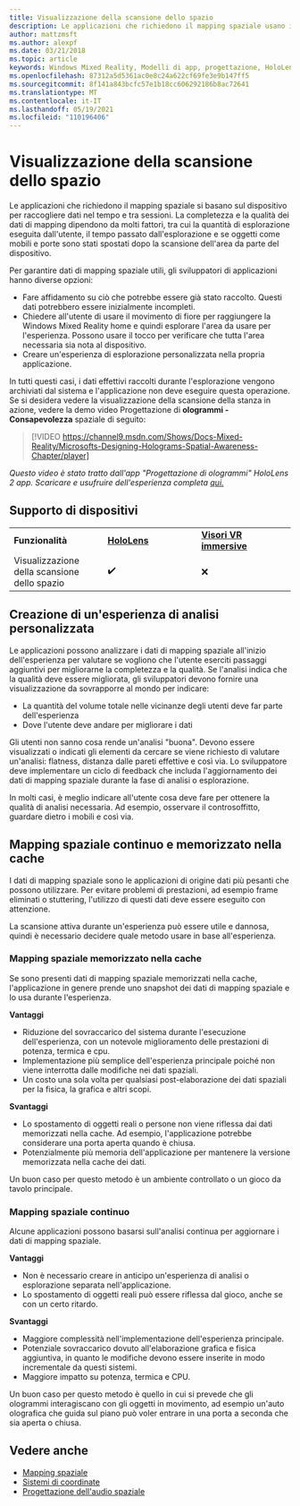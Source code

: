 ```yaml
---
title: Visualizzazione della scansione dello spazio
description: Le applicazioni che richiedono il mapping spaziale usano il dispositivo per raccogliere dati nel tempo e tra le sessioni.
author: mattzmsft
ms.author: alexpf
ms.date: 03/21/2018
ms.topic: article
keywords: Windows Mixed Reality, Modelli di app, progettazione, HoloLens, scansione della stanza, mapping spaziale, mesh, visore VR di realtà mista, visore VR di realtà mista windows, visore VR di realtà virtuale, HoloLens
ms.openlocfilehash: 87312a5d5361ac0e8c24a622cf69fe3e9b147ff5
ms.sourcegitcommit: 8f141a843bcfc57e1b18cc606292186b8ac72641
ms.translationtype: MT
ms.contentlocale: it-IT
ms.lasthandoff: 05/19/2021
ms.locfileid: "110196406"
---
```

# <a name="room-scan-visualization"></a>Visualizzazione della scansione dello spazio

Le applicazioni che richiedono il mapping spaziale si basano sul dispositivo per raccogliere dati nel tempo e tra sessioni. La completezza e la qualità dei dati di mapping dipendono da molti fattori, tra cui la quantità di esplorazione eseguita dall'utente, il tempo passato dall'esplorazione e se oggetti come mobili e porte sono stati spostati dopo la scansione dell'area da parte del dispositivo.

Per garantire dati di mapping spaziale utili, gli sviluppatori di applicazioni hanno diverse opzioni:
* Fare affidamento su ciò che potrebbe essere già stato raccolto. Questi dati potrebbero essere inizialmente incompleti.
* Chiedere all'utente di usare il movimento di fiore per raggiungere la Windows Mixed Reality home e quindi esplorare l'area da usare per l'esperienza. Possono usare il tocco per verificare che tutta l'area necessaria sia nota al dispositivo.
* Creare un'esperienza di esplorazione personalizzata nella propria applicazione.

In tutti questi casi, i dati effettivi raccolti durante l'esplorazione vengono archiviati dal sistema e l'applicazione non deve eseguire questa operazione. Se si desidera vedere la visualizzazione della scansione della stanza in azione, vedere la demo video Progettazione di **ologrammi - Consapevolezza** spaziale di seguito:

> [!VIDEO https://channel9.msdn.com/Shows/Docs-Mixed-Reality/Microsofts-Designing-Holograms-Spatial-Awareness-Chapter/player]

*Questo video è stato tratto dall'app "Progettazione di ologrammi" HoloLens 2 app. Scaricare e usufruire dell'esperienza completa [qui.](https://aka.ms/dhapp)*

## <a name="device-support"></a>Supporto di dispositivi

<table>
    <colgroup>
    <col width="33%" />
    <col width="33%" />
    <col width="33%" />
    </colgroup>
    <tr>
        <td><strong>Funzionalità</strong></td>
        <td><a href="/hololens/hololens1-hardware"><strong>HoloLens</strong></a></td>
        <td><a href="../discover/immersive-headset-hardware-details.md"><strong>Visori VR immersive</strong></a></td>
    </tr>
     <tr>
        <td>Visualizzazione della scansione dello spazio</td>
        <td>✔️</td>
        <td>❌</td>
    </tr>
</table>

## <a name="building-a-custom-scanning-experience"></a>Creazione di un'esperienza di analisi personalizzata

Le applicazioni possono analizzare i dati di mapping spaziale all'inizio dell'esperienza per valutare se vogliono che l'utente eserciti passaggi aggiuntivi per migliorarne la completezza e la qualità. Se l'analisi indica che la qualità deve essere migliorata, gli sviluppatori devono fornire una visualizzazione da sovrapporre al mondo per indicare:
* La quantità del volume totale nelle vicinanze degli utenti deve far parte dell'esperienza
* Dove l'utente deve andare per migliorare i dati

Gli utenti non sanno cosa rende un'analisi "buona". Devono essere visualizzati o indicati gli elementi da cercare se viene richiesto di valutare un'analisi: flatness, distanza dalle pareti effettive e così via. Lo sviluppatore deve implementare un ciclo di feedback che includa l'aggiornamento dei dati di mapping spaziale durante la fase di analisi o esplorazione.

In molti casi, è meglio indicare all'utente cosa deve fare per ottenere la qualità di analisi necessaria. Ad esempio, osservare il controsoffitto, guardare dietro i mobili e così via.

## <a name="cached-versus-continuous-spatial-mapping"></a>Mapping spaziale continuo e memorizzato nella cache

I dati di mapping spaziale sono le applicazioni di origine dati più pesanti che possono utilizzare. Per evitare problemi di prestazioni, ad esempio frame eliminati o stuttering, l'utilizzo di questi dati deve essere eseguito con attenzione.

La scansione attiva durante un'esperienza può essere utile e dannosa, quindi è necessario decidere quale metodo usare in base all'esperienza.

### <a name="cached-spatial-mapping"></a>Mapping spaziale memorizzato nella cache

Se sono presenti dati di mapping spaziale memorizzati nella cache, l'applicazione in genere prende uno snapshot dei dati di mapping spaziale e lo usa durante l'esperienza.

**Vantaggi**
* Riduzione del sovraccarico del sistema durante l'esecuzione dell'esperienza, con un notevole miglioramento delle prestazioni di potenza, termica e cpu.
* Implementazione più semplice dell'esperienza principale poiché non viene interrotta dalle modifiche nei dati spaziali.
* Un costo una sola volta per qualsiasi post-elaborazione dei dati spaziali per la fisica, la grafica e altri scopi.

**Svantaggi**
* Lo spostamento di oggetti reali o persone non viene riflessa dai dati memorizzati nella cache. Ad esempio, l'applicazione potrebbe considerare una porta aperta quando è chiusa.
* Potenzialmente più memoria dell'applicazione per mantenere la versione memorizzata nella cache dei dati.

Un buon caso per questo metodo è un ambiente controllato o un gioco da tavolo principale.

### <a name="continuous-spatial-mapping"></a>Mapping spaziale continuo

Alcune applicazioni possono basarsi sull'analisi continua per aggiornare i dati di mapping spaziale.

**Vantaggi**
* Non è necessario creare in anticipo un'esperienza di analisi o esplorazione separata nell'applicazione.
* Lo spostamento di oggetti reali può essere riflessa dal gioco, anche se con un certo ritardo.

**Svantaggi**
* Maggiore complessità nell'implementazione dell'esperienza principale.
* Potenziale sovraccarico dovuto all'elaborazione grafica e fisica aggiuntiva, in quanto le modifiche devono essere inserite in modo incrementale da questi sistemi.
* Maggiore impatto su potenza, termica e CPU.

Un buon caso per questo metodo è quello in cui si prevede che gli ologrammi interagiscano con gli oggetti in movimento, ad esempio un'auto olografica che guida sul piano può voler entrare in una porta a seconda che sia aperta o chiusa.

## <a name="see-also"></a>Vedere anche

* [Mapping spaziale](spatial-mapping.md)
* [Sistemi di coordinate](coordinate-systems.md)
* [Progettazione dell'audio spaziale](spatial-sound-design.md)